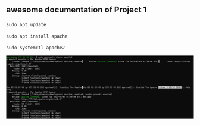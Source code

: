 ## awesome documentation of Project 1

`sudo apt update`

`sudo apt install apache`

`sudo systemctl apache2`

![apache-status](./images/apache-status.jpg)